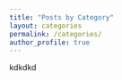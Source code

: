 ```yaml
---
title: "Posts by Category"
layout: categories
permalink: /categories/
author_profile: true
---
```

kdkdkd
